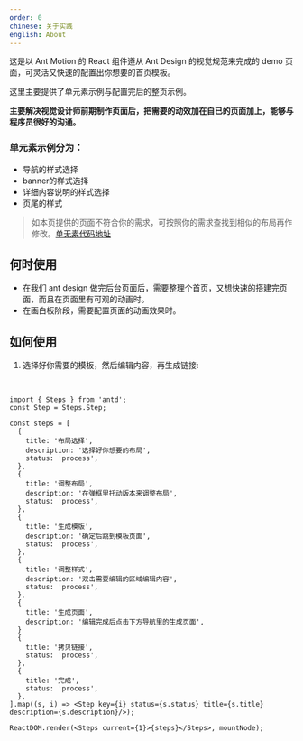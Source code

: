 ```yaml
---
order: 0
chinese: 关于实践
english: About
---
```



这是以 Ant Motion 的 React 组件遵从 Ant Design 的视觉规范来完成的 demo 页面，可灵活又快速的配置出你想要的首页模板。

这里主要提供了单元素示例与配置完后的整页示例。

**主要解决视觉设计师前期制作页面后，把需要的动效加在自已的页面加上，能够与程序员很好的沟通。**

### 单元素示例分为：
- 导航的样式选择
- banner的样式选择
- 详细内容说明的样式选择
- 页尾的样式

> 如本页提供的页面不符合你的需求，可按照你的需求查找到相似的布局再作修改。[单无素代码地址](https://github.com/ant-motion/ant-motion/tree/master/template/element)

## 何时使用

- 在我们 ant design 做完后台页面后，需要整理个首页，又想快速的搭建完页面，而且在页面里有可观的动画时。
- 在画白板阶段，需要配置页面的动画效果时。

## 如何使用

1. 选择好你需要的模板，然后编辑内容，再生成链接:

<br />

```__react
import { Steps } from 'antd';
const Step = Steps.Step;

const steps = [
  {
    title: '布局选择',
    description: '选择好你想要的布局',
    status: 'process',
  },
  {
    title: '调整布局',
    description: '在弹框里托动版本来调整布局',
    status: 'process',
  },
  {
    title: '生成模版',
    description: '确定后跳到模板页面',
    status: 'process',
  },
  {
    title: '调整样式',
    description: '双击需要编辑的区域编辑内容',
    status: 'process',
  },
  {
    title: '生成页面',
    description: '编辑完成后点击下方导航里的生成页面',
  }
  {
    title: '拷贝链接',
    status: 'process',
  },
  {
    title: '完成',
    status: 'process',
  },
].map((s, i) => <Step key={i} status={s.status} title={s.title} description={s.description}/>);

ReactDOM.render(<Steps current={1}>{steps}</Steps>, mountNode);
```

<style>
.ant-steps{
  max-width: 900px;
}
</style>

<br />

